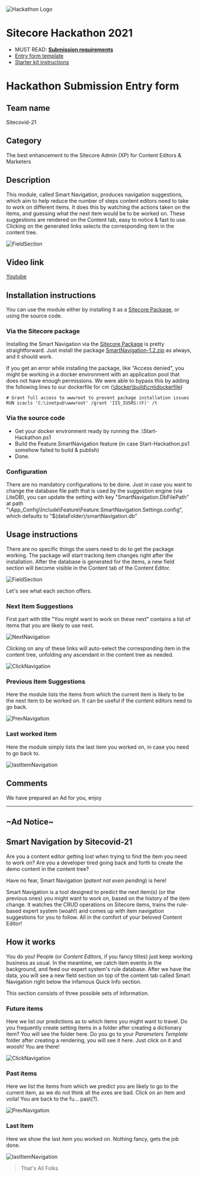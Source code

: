 ![Hackathon Logo](docs/images/hackathon.png?raw=true "Hackathon Logo")
# Sitecore Hackathon 2021

- MUST READ: **[Submission requirements](SUBMISSION_REQUIREMENTS.md)**
- [Entry form template](ENTRYFORM.md)
- [Starter kit instructions](STARTERKIT_INSTRUCTIONS.md)

# Hackathon Submission Entry form

## Team name
Sitecovid-21

## Category
The best enhancement to the Sitecore Admin (XP) for Content Editors & Marketers

## Description
This module, called Smart Navigation, produces navigation suggestions, which aim to help reduce the number of steps content editors need to take to work on different items. It does this by watching the actions taken on the items, and guessing what the next item would be to be worked on. These suggestions are rendered on the Content tab, easy to notice & fast to use. Clicking on the generated links selects the corresponding item in the content tree.


![FieldSection](docs/images/SmartNavigationFieldSection.png?raw=true "FieldSection")

## Video link

[Youtube](https://www.youtube.com/watch?v=gVZJE0fZlr8)

## Installation instructions

You can use the module either by installing it as a [Sitecore Package](packages/SmartNavigation-1.2.zip), or using the source code.

### Via the Sitecore package

Installing the Smart Navigation via the [Sitecore Package](packages/SmartNavigation-1.2.zip) is pretty straightforward. Just install the package [SmartNavigation-1.2.zip](packages/SmartNavigation-1.2.zip) as always, and it should work.

If you get an error while installing the package, like "Access denied", you might be working in a docker environment with an application pool that does not have enough permissions. We were able to bypass this by adding the following lines to our dockerfile for cm ([\docker\build\cm\dockerfile](docker/build/cm/dockerfile#L32))

`# Grant full access to wwwroot to prevent package installation issues`<br />
`RUN icacls 'C:\inetpub\wwwroot' /grant 'IIS_IUSRS:(F)' /t`

### Via the source code

* Get your docker environment ready by running the .\Start-Hackathon.ps1
* Build the Feature.SmartNavigation feature (in case Start-Hackathon.ps1 somehow failed to build & publish)
* Done.

### Configuration
There are no mandatory configurations to be done. Just in case you want to change the database file path that is used by the suggestion engine (via LiteDB), you can update the setting with key "SmartNavigation.DbFilePath" at path "\App_Config\Include\Feature\Feature.SmartNavigation.Settings.config", which defaults to "$(dataFolder)/smartNavigation.db"

## Usage instructions

There are no specific things the users need to do to get the package working. The package will start tracking item changes right after the installation. After the database is generated for the items, a new field section will become visible in the Content tab of the Content Editor.

![FieldSection](docs/images/SmartNavigationFieldSection.png?raw=true "FieldSection")

Let's see what each section offers. 
### Next Item Suggestions
First part with title "You might want to work on these next" contains a list of items that you are likely to use next. 

![NextNavigation](docs/images/NextNavigation.png?raw=true "NextNavigation")

Clicking on any of these links will auto-select the corresponding item in the content tree, unfolding any ascendant in the content tree as needed.

![ClickNavigation](docs/images/ClickNavigation.png?raw=true "ClickNavigation")

### Previous Item Suggestions
Here the module lists the items from which the current item is likely to be the next item to be worked on. It can be useful if the content editors need to go back.

![PrevNavigation](docs/images/PrevNavigation.png?raw=true "PrevNavigation")
### Last worked item
Here the module simply lists the last item you worked on, in case you need to go back to.

![lastItemNavigation](docs/images/lastItemNavigation.png?raw=true "lastItemNavigation")
## Comments
We have prepared an Ad for you, enjoy

---

## ~Ad Notice~

## Smart Navigation by Sitecovid-21

Are you a content editor getting lost when trying to find the item you need to work on? Are you a developer tired going back and forth to create the demo content in the content tree? 

Have no fear, Smart Navigation (*patent not even pending*) is here!

Smart Navigation is a tool designed to predict the next item(s) (or the previous ones) you might want to work on, based on the history of the item change. It watches the CRUD operations on Sitecore items, trains the rule-based expert system (woah!) and comes up with item navigation suggestions for you to follow. All in the comfort of your beloved Content Editor!

## How it works

You do you! People (or *Content Editors*, if you fancy titles) just keep working business as usual. In the meantime, we catch item events in the background, and feed our expert system's rule database. After we have the data, you will see a new field section on top of the content tab called Smart Navigation right below the infamous Quick Info section.

This section consists of three possible sets of information.
### Future items
Here we list our predictions as to which items you might want to travel. Do you frequently create setting items in a folder after creating a dictionary item? You will see the folder here. Do you go to your *Parameters Template* folder after creating a rendering, you will see it here. Just click on it and woosh! You are there!

![ClickNavigation](docs/images/ClickNavigation.png?raw=true "ClickNavigation")
### Past items
Here we list the items from which we predict you are likely to go to the current item, as we do not think all the *ex*es are bad. Click on an item and voila! You are back to the fu... past(?).

![PrevNavigation](docs/images/PrevNavigation.png?raw=true "PrevNavigation")
### Last Item
Here we show the last item you worked on. Nothing fancy, gets the job done.

![lastItemNavigation](docs/images/lastItemNavigation.png?raw=true "lastItemNavigation")
> That's All Folks